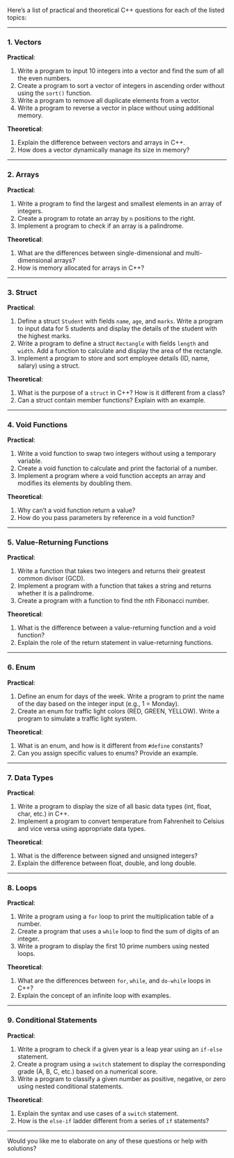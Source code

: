 Here’s a list of practical and theoretical C++ questions for each of the listed topics: 

---

### **1. Vectors** 
**Practical**:  
1. Write a program to input 10 integers into a vector and find the sum of all the even numbers.
2. Create a program to sort a vector of integers in ascending order without using the `sort()` function.  
3. Write a program to remove all duplicate elements from a vector.  
4. Write a program to reverse a vector in place without using additional memory.  

**Theoretical**:  
1. Explain the difference between vectors and arrays in C++.  
2. How does a vector dynamically manage its size in memory?  

---

### **2. Arrays** 
**Practical**:  
1. Write a program to find the largest and smallest elements in an array of integers.  
2. Create a program to rotate an array by `n` positions to the right.  
3. Implement a program to check if an array is a palindrome.  

**Theoretical**:  
1. What are the differences between single-dimensional and multi-dimensional arrays?  
2. How is memory allocated for arrays in C++?  

---

### **3. Struct** 
**Practical**:  
1. Define a struct `Student` with fields `name`, `age`, and `marks`. Write a program to input data for 5 students and display the details of the student with the highest marks.  
2. Write a program to define a struct `Rectangle` with fields `length` and `width`. Add a function to calculate and display the area of the rectangle.  
3. Implement a program to store and sort employee details (ID, name, salary) using a struct.  

**Theoretical**:  
1. What is the purpose of a `struct` in C++? How is it different from a class?  
2. Can a struct contain member functions? Explain with an example.  

---

### **4. Void Functions** 
**Practical**:  
1. Write a void function to swap two integers without using a temporary variable.  
2. Create a void function to calculate and print the factorial of a number.  
3. Implement a program where a void function accepts an array and modifies its elements by doubling them.  

**Theoretical**:  
1. Why can’t a void function return a value?  
2. How do you pass parameters by reference in a void function?  

---

### **5. Value-Returning Functions** 
**Practical**:  
1. Write a function that takes two integers and returns their greatest common divisor (GCD).  
2. Implement a program with a function that takes a string and returns whether it is a palindrome.  
3. Create a program with a function to find the nth Fibonacci number.  

**Theoretical**:  
1. What is the difference between a value-returning function and a void function?  
2. Explain the role of the return statement in value-returning functions.  

---

### **6. Enum**  
**Practical**:  
1. Define an enum for days of the week. Write a program to print the name of the day based on the integer input (e.g., 1 = Monday).  
2. Create an enum for traffic light colors (RED, GREEN, YELLOW). Write a program to simulate a traffic light system.  

**Theoretical**:  
1. What is an enum, and how is it different from `#define` constants?  
2. Can you assign specific values to enums? Provide an example.  

---

### **7. Data Types** 
**Practical**:  
1. Write a program to display the size of all basic data types (int, float, char, etc.) in C++.  
2. Implement a program to convert temperature from Fahrenheit to Celsius and vice versa using appropriate data types.  

**Theoretical**:  
1. What is the difference between signed and unsigned integers?  
2. Explain the difference between float, double, and long double.  

---

### **8. Loops**  
**Practical**:  
1. Write a program using a `for` loop to print the multiplication table of a number.  
2. Create a program that uses a `while` loop to find the sum of digits of an integer.  
3. Write a program to display the first 10 prime numbers using nested loops.  

**Theoretical**:  
1. What are the differences between `for`, `while`, and `do-while` loops in C++?  
2. Explain the concept of an infinite loop with examples.  

---

### **9. Conditional Statements**  
**Practical**:  
1. Write a program to check if a given year is a leap year using an `if-else` statement.  
2. Create a program using a `switch` statement to display the corresponding grade (A, B, C, etc.) based on a numerical score.  
3. Write a program to classify a given number as positive, negative, or zero using nested conditional statements.  

**Theoretical**:  
1. Explain the syntax and use cases of a `switch` statement.  
2. How is the `else-if` ladder different from a series of `if` statements?  

---

Would you like me to elaborate on any of these questions or help with solutions?